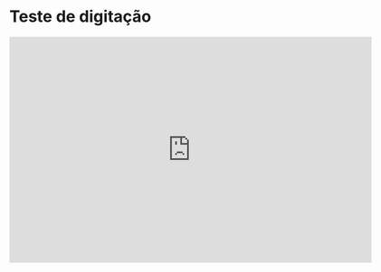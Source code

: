 # Teste de digitação

<iframe id="myIframe" src="http://digita.jurandy.lab" frameborder="0" width="640px" height="400px"></iframe>

